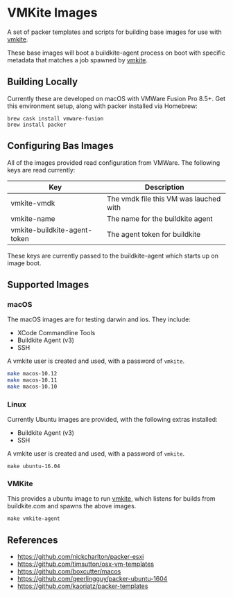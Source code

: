 VMKite Images
=============

A set of packer templates and scripts for building base images for use with [vmkite][vmkite].

These base images will boot a buildkite-agent process on boot with specific metadata that matches a job spawned by [vmkite][vmkite].

Building Locally
----------------

Currently these are developed on macOS with VMWare Fusion Pro 8.5+. Get this environment setup, along with packer installed via Homebrew:

```
brew cask install vmware-fusion
brew install packer
```

Configuring Bas Images
----------------------

All of the images provided read configuration from VMWare. The following keys are read currently:

| Key                          | Description                             |
|------------------------------|-----------------------------------------|
| vmkite-vmdk                  | The vmdk file this VM was lauched with  |
| vmkite-name                  | The name for the buildkite agent        |
| vmkite-buildkite-agent-token | The agent token for buildkite           |

These keys are currently passed to the buildkite-agent which starts up on image boot.

Supported Images
----------------

### macOS 

The macOS images are for testing darwin and ios. They include:

* XCode Commandline Tools
* Buildkite Agent (v3)
* SSH

A vmkite user is created and used, with a password of `vmkite`.


```bash
make macos-10.12
make macos-10.11
make macos-10.10
```

### Linux

Currently Ubuntu images are provided, with the following extras installed:

* Buildkite Agent (v3)
* SSH

A vmkite user is created and used, with a password of `vmkite`.

```
make ubuntu-16.04
```

### VMKite 

This provides a ubuntu image to run [vmkite][vmkite], which listens for builds from buildkite.com and spawns the above images.

```
make vmkite-agent
```


References
----------

- https://github.com/nickcharlton/packer-esxi
- https://github.com/timsutton/osx-vm-templates
- https://github.com/boxcutter/macos
- https://github.com/geerlingguy/packer-ubuntu-1604
- https://github.com/kaoriatz/packer-templates

[vmkite]: https://github.com/macstadium/vmkite
